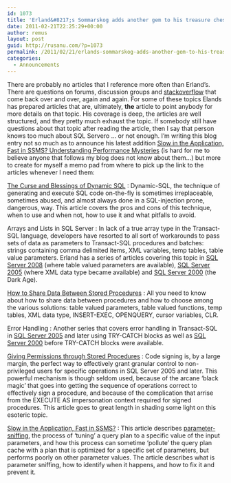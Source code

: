 ```yaml
---
id: 1073
title: 'Erland&#8217;s Sommarskog adds another gem to his treasure chest'
date: 2011-02-21T22:25:29+00:00
author: remus
layout: post
guid: http://rusanu.com/?p=1073
permalink: /2011/02/21/erlands-sommarskog-adds-another-gem-to-his-treasure-chest/
categories:
  - Announcements
---
```

There are probably no articles that I reference more often than Erland&#8217;s. There are questions on forums, discussion groups and [stackoverflow](stackoverflow.com) that come back over and over, again and again. For some of these topics Elands has prepared articles that are, ultimately, **the** article to point anybody for more details on that topic. His coverage is deep, the articles are well structured, and they pretty much exhaust the topic. If somebody still have questions about that topic after reading the article, then I say that person knows too much about SQL Servero &#8230; or not enough. I&#8217;m writing this blog entry not so much as to announce his latest addition <a href="http://www.sommarskog.se/query-plan-mysteries.html" target="_blank">Slow in the Application, Fast in SSMS? Understanding Performance Mysteries</a> (is hard for me to believe anyone that follows my blog does not know about them&#8230;) but more to create for myself a memo pad from where to pick up the link to the articles whenever I need them:

<a href="http://www.sommarskog.se/dynamic_sql.html" target="_blank">The Curse and Blessings of Dynamic SQL</a>
:   Dynamic-SQL, the technique of generating and execute SQL code on-the-fly is sometimes irreplaceable, sometimes abused, and almost always done in a SQL-injection prone, dangerous, way. This article covers the pros and cons of this technique, when to use and when not, how to use it and what pitfalls to avoid.

Arrays and Lists in SQL Server
:   In lack of a true array type in the Transact-SQL language, developers have resorted to all sort of workarounds to pass sets of data as parameters to Transact-SQL procedures and batches: strings containing comma delimited items, XML variables, temp tables, table value parameters. Erland has a series of articles covering this topic in <a href="http://www.sommarskog.se/arrays-in-sql-2008.html" target="_blank">SQL Server 2008</a> (where table valued parameters are available), <a href="http://www.sommarskog.se/arrays-in-sql-2005.html" target="_blank">SQL Server 2005</a> (where XML data type became available) and <a href="http://www.sommarskog.se/arrays-in-sql-2000.html" target="_blank">SQL Server 2000</a> (the Dark Age).

<a href="http://www.sommarskog.se/share_data.html" target="_blank">How to Share Data Between Stored Procedures</a>
:   All you need to know about how to share data between procedures and how to choose among the various solutions: table valued parameters, table valued functions, temp tables, XML data type, INSERT-EXEC, OPENQUERY, cursor variables, CLR.

Error Handling
:   Another series that covers error handling in Transact-SQL in <a href="http://www.sommarskog.se/error_handling_2005.html" target="_blank">SQL Server 2005</a> and later using TRY-CATCH blocks as well as <a href="http://www.sommarskog.se/error-handling-I.html" target="_blank">SQL Server 2000</a> before TRY-CATCH blocks were available.

<a href="http://www.sommarskog.se/grantperm.html" target="_blank">Giving Permissions through Stored Procedures</a>
:   Code signing is, by a large margin, the perfect way to effectively grant granular control to non-privileged users for specific operations in SQL Server 2005 and later. This powerful mechanism is though seldom used, because of the arcane &#8216;black magic&#8217; that goes into getting the sequence of operations correct to effectively sign a procedure, and because of the complication that arrise from the EXECUTE AS impersonation context required for signed procedures. This article goes to great length in shading some light on this esoteric topic.

<a href="http://www.sommarskog.se/query-plan-mysteries.html" target="_blank">Slow in the Application, Fast in SSMS?</a>
:   This article describes <a href="http://technet.microsoft.com/en-us/library/cc966425.aspx#XSLTsection133121120120" target="_blank">parameter-sniffing</a>, the process of &#8216;tuning&#8217; a query plan to a specific value of the input parameters, and how this process can sometime &#8216;pollute&#8217; the query plan cache with a plan that is optimized for a specific set of parameters, but performs poorly on other parameter values. The article describes what is parameter sniffing, how to identify when it happens, and how to fix it and prevent it.